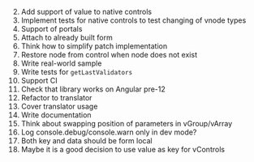 2. Add support of value to native controls
3. Implement tests for native controls to test changing of vnode types
4. Support of portals
5. Attach to already built form
7. Think how to simplify patch implementation
8. Restore node from control when node does not exist
9. Write real-world sample
10. Write tests for `getLastValidators`
12. Support CI
13. Check that library works on Angular pre-12
14. Refactor to translator
15. Cover translator usage
16. Write documentation
17. Think about swapping position of parameters in vGroup/vArray
18. Log console.debug/console.warn only in dev mode?
19. Both key and data should be form local
20. Maybe it is a good decision to use value as key for vControls